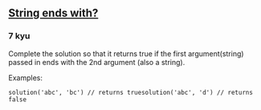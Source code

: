 <h2><a href=https://www.codewars.com/kata/51f2d1cafc9c0f745c00037d/train/csharp target="_blank">String ends with?</a></h2><h3>7 kyu</h3><p>Complete the solution so that it returns true if the first argument(string) passed in ends with the 2nd argument (also a string). </p><p>Examples:</p><pre><code class="language-javascript"><span class="cm-variable">solution</span>(<span class="cm-string">'abc'</span>, <span class="cm-string">'bc'</span>) <span class="cm-comment">// returns true</span><span class="cm-variable">solution</span>(<span class="cm-string">'abc'</span>, <span class="cm-string">'d'</span>) <span class="cm-comment">// returns false</span></code></pre><pre style="display: none;"><code class="language-coffeescript"><span class="cm-variable">solution</span><span class="cm-punctuation">(</span><span class="cm-string">'abc'</span><span class="cm-punctuation">,</span> <span class="cm-string">'bc'</span><span class="cm-punctuation">)</span> <span class="cm-comment"># returns true</span><span class="cm-variable">solution</span><span class="cm-punctuation">(</span><span class="cm-string">'abc'</span><span class="cm-punctuation">,</span> <span class="cm-string">'d'</span><span class="cm-punctuation">)</span> <span class="cm-comment"># returns false</span></code></pre><pre style="display: none;"><code class="language-python"><span class="cm-variable">solution</span>(<span class="cm-string">'abc'</span>, <span class="cm-string">'bc'</span>) <span class="cm-comment"># returns true</span><span class="cm-variable">solution</span>(<span class="cm-string">'abc'</span>, <span class="cm-string">'d'</span>) <span class="cm-comment"># returns false</span></code></pre><pre style="display: none;"><code class="language-go"><span class="cm-variable">solution</span>(<span class="cm-string">"abc"</span>, <span class="cm-string">"bc"</span>) <span class="cm-comment">// returns true</span><span class="cm-variable">solution</span>(<span class="cm-string">"abc"</span>, <span class="cm-string">"d"</span>) <span class="cm-comment">// returns false</span></code></pre><pre style="display: none;"><code class="language-prolog"><span class="cm-atom">solution</span><span class="cm-paren">(</span><span class="cm-string">"</span><span class="cm-string">a</span><span class="cm-string">b</span><span class="cm-string">c</span><span class="cm-string">"</span><span class="cm-paren">,</span><span class="cm-comment"> </span><span class="cm-string">"</span><span class="cm-string">b</span><span class="cm-string">c</span><span class="cm-string">"</span><span class="cm-paren">)</span><span class="cm-graphic">.</span><span class="cm-comment"> % match</span><span class="cm-graphic">\+</span><span class="cm-comment"> </span><span class="cm-atom">solution</span><span class="cm-paren">(</span><span class="cm-string">"</span><span class="cm-string">a</span><span class="cm-string">b</span><span class="cm-string">c</span><span class="cm-string">"</span><span class="cm-paren">,</span><span class="cm-comment"> </span><span class="cm-string">"</span><span class="cm-string">d</span><span class="cm-string">"</span><span class="cm-paren">)</span><span class="cm-graphic">.</span><span class="cm-comment"> % no match</span></code></pre><pre style="display: none;"><code class="language-clojure"><span class="cm-bracket">(</span><span class="cm-builtin">solution</span> <span class="cm-string">"abc"</span> <span class="cm-string">"bc"</span><span class="cm-bracket">)</span> <span class="cm-comment">; returns true</span><span class="cm-bracket">(</span><span class="cm-builtin">solution</span> <span class="cm-string">"abc"</span> <span class="cm-string">"d'"</span> <span class="cm-comment">; returns false</span></code></pre><pre style="display: none;"><code class="language-lua"><span class="cm-variable">strEndsWith</span>(<span class="cm-string">'abc'</span>, <span class="cm-string">'bc'</span>) <span class="cm-comment">-- returns true</span><span class="cm-variable">strEndsWith</span>(<span class="cm-string">'abc'</span>, <span class="cm-string">'d'</span>) <span class="cm-comment">-- returns false</span></code></pre><pre style="display: none;"><code class="language-cobol">      StringEndsWith(<span class="cm-string">'</span><span class="cm-string">abc'</span>, <span class="cm-string">'</span><span class="cm-string">bc'</span>)      <span class="cm-comment">*     --&gt;      result = 1</span>      StringEndsWith(<span class="cm-string">'</span><span class="cm-string">abc'</span>, <span class="cm-string">'</span><span class="cm-string">d'</span>)      <span class="cm-comment">*     --&gt;      result = 0</span></code></pre><pre style="display: none;"><code class="language-scala"><span class="cm-variable">solution</span>(<span class="cm-string">"abc"</span>, <span class="cm-string">"bc"</span>) <span class="cm-comment">// returns true</span><span class="cm-variable">solution</span>(<span class="cm-string">"abc"</span>, <span class="cm-string">"d"</span>) <span class="cm-comment">//returns false</span></code></pre>